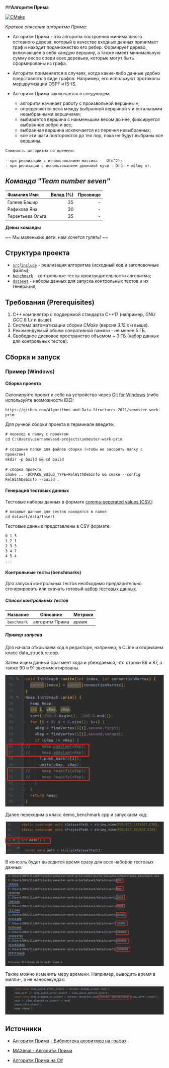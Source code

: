 ##**Алгоритм Прима**

[![CMake](https://github.com/Algorithms-and-Data-Structures-2021/semester-work-template/actions/workflows/cmake.yml/badge.svg)](https://github.com/Algorithms-and-Data-Structures-2021/semester-work-prim)


_Краткое описание алгоритма Прима:_

- Алгоритм Прима - это алгоритм построения минимального остовного дерева, который в качестве входных данных принимает граф и находит подмножество его ребер. Формирует дерево, включающее в себя каждую вершину, а также имеет минимальную сумму весов среди всех деревьев, которые могут быть сформированы из графа.


- Алгоритм применяется в случаях, когда какие-либо данные удобно представлять в виде графов. Например, его используют протоколы маршрутизации OSPF и IS-IS.


- Алгоритм Прима заключается в следующем:
  
  * алгоритм начинает работу с произвольной вершины v;
  * определяются веса между выбранной вершиной v и остальными невыбранными вершинами;
  * выбирается вершина с наименьшим весом до нее, фиксируется выбранное ребро и вес;
  * выбранная вершина исключается из перечня невыбранных;
  * все эти шаги повторяются до тех пор, пока не будут выбраны все вершины.


~~~~
Сложность алгоритма по времени:

- при реализации с использованием массива -  O(n^2);
- при релизации с использованием двоичной кучи - O((n + m)log n).
~~~~

## _Команда "Team number seven"_



| Фамилия Имя   | Вклад (%) | Прозвище              |
| :---          |   ---:    |  ---:                 |
| Галеев Башир   | 35       | - |
| Рафикова Яна   | 30      | - |
| Терентьева Ольга   | 35       | - |

**Девиз команды**

~~ Мы маленькие дети, нам хочется гулять! ~~

## Структура проекта


- [`src`](src)/[`include`](include) - реализация алгоритма (исходный код и заголовочные файлы);
- [`benchmark`](benchmark) - контрольные тесты производительности алгоритма;
- [`dataset`](dataset) - наборы данных для запуска контрольных тестов и их генерация;

## Требования (Prerequisites)


1. С++ компилятор c поддержкой стандарта C++17 (например, _GNU GCC 8.1.x_ и выше).
2. Система автоматизации сборки _CMake_ (версия _3.12.x_ и выше).
3. Рекомендуемый объем оперативной памяти - не менее 5 ГБ.
4. Свободное дисковое пространство объемом ~ 3 ГБ (набор данных для контрольных тестов).

## Сборка и запуск



### Пример (Windows)

#### Сборка проекта



Склонируйте проект к себе на устройство через [Git for Windows](https://gitforwindows.org/) (либо используйте
возможности IDE):

```shell
https://github.com/Algorithms-and-Data-Structures-2021/semester-work-prim
```

Для ручной сборки проекта в терминале введите:

```shell
# переход в папку с проектом
cd C:\Users\username\asd-projects\semester-work-prim

# создание папки для файлов сборки (чтобы не засорять папку с проектом) 
mkdir -p build && cd build 

# сборка проекта
cmake .. -DCMAKE_BUILD_TYPE=RelWithDebInfo && cmake --config RelWithDebInfo --build . 
```


#### Генерация тестовых данных



Тестовые наборы данных в
формате [comma-seperated values (CSV)](https://en.wikipedia.org/wiki/Comma-separated_values):

```shell
# входные данные для тестов находятся в папке
cd dataset/data/Insert
```


Тестовые данные представлены в CSV формате: 

```csv
0 1 3
1 2 1
2 3 3
3 4 7
4 5 4
...
```



#### Контрольные тесты (benchmarks)



Для запуска контрольных тестов необходимо предварительно сгенерировать или скачать готовый [набор тестовых данных](https://drive.google.com/drive/folders/1HQv5lb7RafyaPbL2Fq8msGzW07QNAxfO).



##### Список контрольных тестов

| Название                  | Описание                                | Метрики         |
| :---                      | ---                                     | :---            |
| `benchmark` | алгоритм Прима  | _время_         |


##### Пример запуска

Для начала открываем код в редакторе, например, в CLine и открываем класс data_structure.cpp.

Затем ищем данный фрагмент кода и убеждаемся, что строки 86 и 87, а также 90 и 91 закомментированы.

![img_1.png](img_1.png)

Далее переходим в класс demo_benchmark.cpp и запускаем код:

![img_2.png](img_2.png)

В консоль будет выводится время сразу для всех наборов тестовых данных:

![img_3.png](img_3.png)

Также можно изменить меру времени. Например, выводить время в милли-, а не наносекундах:

![img_4.png](img_4.png)
## Источники


* [Алгоритм Прима - Библиотека алоритмов на графах](http://urban-sanjoo.narod.ru/prim.html) 


* [MAXimal - Алгоритм Прима](https://e-maxx.ru/algo/mst_prim)


* [Алгоритм Прима на C#](https://vscode.ru/prog-lessons/algoritm-prima-na-c-sharp.html)

